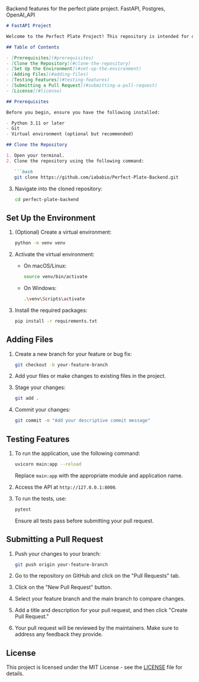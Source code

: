 Backend features for the perfect plate project. FastAPI, Postgres, OpenAI_API

```markdown
# FastAPI Project

Welcome to the Perfect Plate Project! This repository is intended for developing a RESTful API using FastAPI. Follow the steps below to get started with cloning the repo, adding files, testing features, and submitting a pull request.

## Table of Contents

- [Prerequisites](#prerequisites)
- [Clone the Repository](#clone-the-repository)
- [Set Up the Environment](#set-up-the-environment)
- [Adding Files](#adding-files)
- [Testing Features](#testing-features)
- [Submitting a Pull Request](#submitting-a-pull-request)
- [License](#license)

## Prerequisites

Before you begin, ensure you have the following installed:

- Python 3.11 or later
- Git
- Virtual environment (optional but recommended)

## Clone the Repository

1. Open your terminal.
2. Clone the repository using the following command:

   ```bash
   git clone https://github.com/iababio/Perfect-Plate-Backend.git
   ```

3. Navigate into the cloned repository:

   ```bash
   cd perfect-plate-backend
   ```

## Set Up the Environment

1. (Optional) Create a virtual environment:

   ```bash
   python -m venv venv
   ```

2. Activate the virtual environment:

   - On macOS/Linux:

     ```bash
     source venv/bin/activate
     ```

   - On Windows:

     ```bash
     .\venv\Scripts\activate
     ```

3. Install the required packages:

   ```bash
   pip install -r requirements.txt
   ```

## Adding Files

1. Create a new branch for your feature or bug fix:

   ```bash
   git checkout -b your-feature-branch
   ```

2. Add your files or make changes to existing files in the project.

3. Stage your changes:

   ```bash
   git add .
   ```

4. Commit your changes:

   ```bash
   git commit -m "Add your descriptive commit message"
   ```

## Testing Features

1. To run the application, use the following command:

   ```bash
   uvicorn main:app --reload
   ```

   Replace `main:app` with the appropriate module and application name.

2. Access the API at `http://127.0.0.1:8000`.

3. To run the tests, use:

   ```bash
   pytest
   ```

   Ensure all tests pass before submitting your pull request.

## Submitting a Pull Request

1. Push your changes to your branch:

   ```bash
   git push origin your-feature-branch
   ```

2. Go to the repository on GitHub and click on the "Pull Requests" tab.

3. Click on the "New Pull Request" button.

4. Select your feature branch and the main branch to compare changes.

5. Add a title and description for your pull request, and then click "Create Pull Request."

6. Your pull request will be reviewed by the maintainers. Make sure to address any feedback they provide.

## License

This project is licensed under the MIT License - see the [LICENSE](LICENSE) file for details.
```
